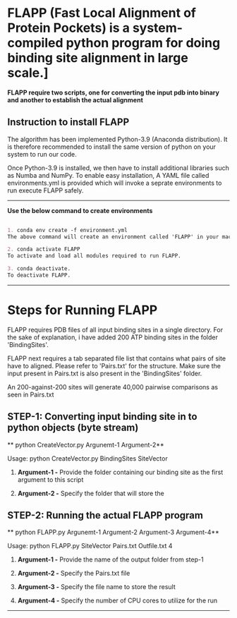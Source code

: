 # FLAPP (Fast Local Alignment of Protein Pockets) is a system-compiled python program for doing binding site alignment in large scale.]
**FLAPP require two scripts, one for converting the input pdb into binary and another to establish the actual alignment**

## Instruction to install FLAPP
The algorithm has been implemented Python-3.9 (Anaconda distribution). It is therefore recommended to install the same version of python on your system to run our code.

Once Python-3.9 is installed, we then have to install additional libraries such as Numba and NumPy. To enable easy installation, A YAML file called environments.yml is provided which will invoke a seprate environments to run execute FLAPP safely.

****

**Use the below command to create environments**
```markdown
 
1. conda env create -f environment.yml
The above command will create an environment called 'FLAPP' in your machine. This step enable us to invoke FLAPP easily.

2. conda activate FLAPP
To activate and load all modules required to run FLAPP. 

3. conda deactivate.
To deactivate FLAPP.
```
---


# Steps for Running FLAPP

FLAPP requires PDB files of all input binding sites in a single directory. For the sake of explanation, i have added 200 ATP binding sites in the folder 'BindingSites'.

FLAPP next requires a tab separated file list that contains what pairs of site have to aligned. Please refer to 'Pairs.txt' for the structure. Make sure the input present in Pairs.txt is also present in the 'BindingSites' folder.

An 200-against-200 sites will generate 40,000 pairwise comparisons as seen in Pairs.txt

## STEP-1: Converting input binding site in to python objects (byte stream)
** python CreateVector.py Argunemt-1 Argument-2**

Usage: python CreateVector.py BindingSites SiteVector  

1. **Argument-1 -** Provide the folder containing our binding site as the first argument to this script

2. **Argument-2 -** Specify the folder that will store the


## STEP-2: Running the actual FLAPP program
** python FLAPP.py Argunemt-1 Argument-2 Argument-3 Argument-4**

Usage: python FLAPP.py SiteVector Pairs.txt Outfile.txt 4
  
1. **Argument-1 -** Provide the name of the output folder from step-1

2. **Argument-2 -** Specify the Pairs.txt file

3. **Argument-3 -** Specify the file name to store the result

4. **Argument-4 -** Specify the number of CPU cores to utilize for the run


---